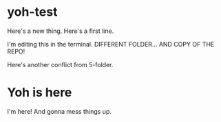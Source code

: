 # yoh-test

Here's a new thing.
Here's a first line.

I'm editing this in the terminal.
DIFFERENT FOLDER... AND COPY OF THE REPO!

Here's another conflict from 5-folder.

# Yoh is here
I'm here! And gonna mess things up.